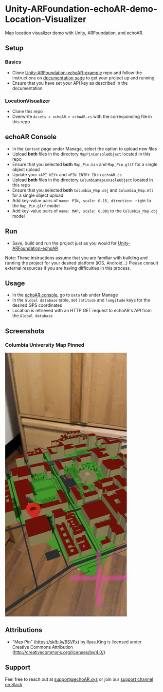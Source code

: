 # Unity-ARFoundation-echoAR-demo-Location-Visualizer

Map location visualizer demo with Unity, ARFoundation, and echoAR.

## Setup
### Basics
* Clone [Unity-ARFoundation-echoAR-example](https://github.com/echoARxyz/Unity-ARFoundation-echoAR-example) repo and follow the instructions on [documentation page](https://docs.echoar.xyz/unity/adding-ar-capabilities) to get your project up and running
* Ensure that you have set your API key as described in the documentation

### LocationVisualizer
* Clone this repo
* Overwrite ```Assets > echoAR > echoAR.cs``` with the corresponding file in this repo

## echoAR Console
* In the ```Content``` page under Manage, select the option to upload new files
* Upload **both** files in the directory ```MapPinConsoleObject``` located in this repo
* Ensure that you selected **both** ```Map_Pin.bin``` and ```Map_Pin.gltf``` for a single object upload
* Update your ```<API_KEY>``` and ```<PIN_ENTRY_ID``` in ```echoAR.cs```
* Upload **both** files in the directory ```ColumbiaMapConsoleObject``` located in this repo
* Ensure that you selected **both** ```Columbia_Map.obj``` and ```Columbia_Map.mtl``` for a single object upload
* Add key-value pairs of ```name: PIN, scale: 0.15, direction: right``` to the ```Map_Pin.gltf``` model
* Add key-value pairs of ```name: MAP, scale: 0.001``` to the ```Columbia_Map.obj``` model

## Run
* Save, build and run the project just as you would for [Unity-ARFoundation-echoAR](https://docs.echoar.xyz/unity/adding-ar-capabilities)

Note: These instructions assume that you are familiar with building and running the project for your desired platform (iOS, Android...) Please consult external resources if you are having difficulties in this process.

## Usage
* In the [echoAR console](https://console.echoar.xyz/#/pages/data), go to ```Data``` tab under Manage
* In the ```Global database``` table, set ```latitude``` and ```longitude``` keys for the desired GPS coordinates
* Location is retrieved with an HTTP GET request to echoAR's API from the ```Global database```

## Screenshots
### Columbia University Map Pinned
![ColumbiaMapPinned](Screenshots/ColumbiaMapPinned.png)

## Attributions
* "Map Pin" (https://skfb.ly/6SVFx) by Ilyas.King is licensed under Creative Commons Attribution (http://creativecommons.org/licenses/by/4.0/).

## Support
Feel free to reach out at [support@echoAR.xyz](mailto:support@echoAR.xyz) or join our [support channel on Slack](https://join.slack.com/t/echoar/shared_invite/enQtNTg4NjI5NjM3OTc1LWU1M2M2MTNlNTM3NGY1YTUxYmY3ZDNjNTc3YjA5M2QyNGZiOTgzMjVmZWZmZmFjNGJjYTcxZjhhNzk3YjNhNjE)
